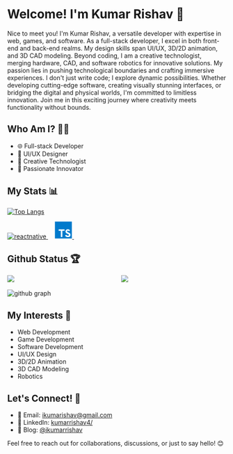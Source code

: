 # Welcome! I'm Kumar Rishav 🚀

Nice to meet you! I'm Kumar Rishav, a versatile developer with expertise in web, games, and software. As a full-stack developer, I excel in both front-end and back-end realms. My design skills span UI/UX, 3D/2D animation, and 3D CAD modeling. Beyond coding, I am a creative technologist, merging hardware, CAD, and software robotics for innovative solutions. My passion lies in pushing technological boundaries and crafting immersive experiences. I don't just write code; I explore dynamic possibilities. Whether developing cutting-edge software, creating visually stunning interfaces, or bridging the digital and physical worlds, I'm committed to limitless innovation. Join me in this exciting journey where creativity meets functionality without bounds.

## Who Am I? 🧑‍💻

- 🌐 Full-stack Developer
- 🎨 UI/UX Designer
- 🤖 Creative Technologist
- 🌟 Passionate Innovator

## My Stats 📊

[![Top Langs](https://github-readme-stats.vercel.app/api/top-langs/?username=kumarrishav4&theme=react)](https://github.com/kumarrishav4/github-readme-stats)

<p align="left">
    <a href="https://reactnative.dev/" target="_blank" rel="noreferrer"> <img src="https://reactnative.dev/img/header_logo.svg" alt="reactnative" width="40" height="40"/> </a> &nbsp; &nbsp;
    <a href="https://www.typescriptlang.org/" target="_blank" rel="noreferrer"> <img src="https://raw.githubusercontent.com/devicons/devicon/master/icons/typescript/typescript-original.svg" alt="typescript" width="40" height="40"/> </a> &nbsp;
    <!-- Add more shields as needed -->
</p>

## Github Status 🏆

<img  src="https://github-stats-lemon.vercel.app/api?username=kumarrishav4&show_icons=true&hide_border=true&theme=react" width="48%" align="right" >
<img  src="https://github-readme-streak-stats.herokuapp.com/?user=kumarrishav4&theme=react" width="48%" >
<br>

![github graph](https://github-readme-activity-graph.vercel.app/graph?username=kumarrishav4&theme=react-dark)
<br>
## My Interests 🌈

- Web Development
- Game Development
- Software Development 
- UI/UX Design
- 3D/2D Animation
- 3D CAD Modeling
- Robotics

## Let's Connect! 🤝

- 📧 Email: [ikumarishav@gmail.com ](mailto:ikumarishav@gmail.com)
- 🔗 LinkedIn: [kumarrishav4/](https://www.linkedin.com/in/kumarrishav4/)
- 📝 Blog: [@ikumarrishav](https://medium.com/@ikumarrishav)

Feel free to reach out for collaborations, discussions, or just to say hello! 😊
